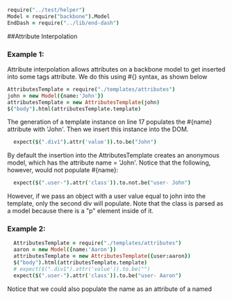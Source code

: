 [](root)
```coffeescript
require("../test/helper")
Model = require("backbone").Model
EndDash = require("../lib/end-dash")
```
##Attribute Interpolation

### Example 1:

Attribute interpolation allows attributes on a backbone model to get inserted into some tags attribute. We do this using #{} syntax, as shown below

[](beforeEach)
```coffeescript
AttributesTemplate = require("./templates/attributes")
john = new Model({name:'John'})
attributesTemplate = new AttributesTemplate(john)
$("body").html(attributesTemplate.template)
```
The generation of a template instance on line 17 populates the #{name} attribute with 'John'. Then we insert this instance into the DOM.

[](it "should populate correctly")
```coffeescript
  expect($(".div1").attr('value')).to.be("John")
```

By default the insertion into the AttributesTemplate creates an anonymous model, which has the attribute name = 'John'. Notice that the following, however, would not populate #{name}:

[](it "should not populate correctly")
```coffeescript
  expect($(".user-").attr('class')).to.not.be("user- John")
```
However, if we pass an object with a user value equal to john into the template, only the second div will populate. Note that the class is parsed as a model because there is a "p" element inside of it.

### Example 2:
[](it "should populate only the second #{name}")
```coffeescript
  AttributesTemplate = require("./templates/attributes")
  aaron = new Model({name:'Aaron'})
  attributesTemplate = new AttributesTemplate({user:aaron})
  $("body").html(attributesTemplate.template)
  # expect($(".div1").attr('value')).to.be("")
  expect($(".user-").attr('class')).to.be("user- Aaron")
```

Notice that we could also populate the name as an attribute of a named
